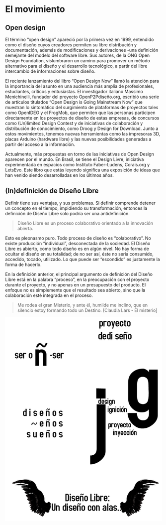 # El movimiento 

## Open design
El término “open design” apareció por la primera vez en 1999, entendido como el diseño cuyos creadores permiten su libre distribución y documentación, además de modificaciones y derivaciones -una definición semejante del modelo del software libre. Sus autores, de la ONG Open Design Foundation, vislumbraron un camino para promover un método alternativo para el diseño y el desarrollo tecnológico, a partir del libre intercambio de informaciones sobre diseño. 

El reciente lanzamiento del libro “Open Design Now” llamó la atención para la importancia del asunto en una audiencia más amplia de profesionales, estudiantes, críticos y entusiastas. El investigador italiano Massimo Menichinelli, fundador del proyecto OpenP2Pdiseño.org, escribió una serie de artículos titulados “Open Design is Going Mainstream Now” que muestran lo sintomático del surgimiento de plataformas de proyectos tales como OpenIDEO y el FrogMob, que permiten que las personas participen directamente en los proyectos de diseño de estas empresas, de concursos como (Un)limited Design Contest y de iniciativas de colaboración y distribución de conocimiento, como Droog y Design for Download. Junto a estos movimientos, tenemos nuevas herramientas como las impresoras 3D, placas Arduino (hardware libre) y las nuevas posibilidades generadas a partir del acceso a la información. 

Actualmente, más propuestas en torno de las iniciativas de Open Design aparecen por el mundo. En Brasil, se tiene el Design Livre, iniciativa experimentada en espacios como Instituto Faber-Ludens, Corais.org y LetsEvo. Este libro que estás leyendo significa una exposición de ideas que han venido siendo desarrolladas en los últimos años. 

## (In)definición de Diseño Libre 
Definir tiene sus ventajas, y sus problemas. Si definir comprende detener un concepto en el tiempo, impidiendo su transformación, entonces la definición de Diseño Libre solo podría ser una antidefinición. 

> Diseño Libre es un proceso colaborativo orientado a la innovación abierta. 

Esto es pleonasmo puro. Todo proceso de diseño es “colaborativo”. No existe producción “individual”, desconectada de la sociedad. El Diseño Libre es abierto, como todo diseño es en algún nivel. No hay forma de ocultar el diseño en su totalidad; de no ser así, éste no sería consumido, accedido, tocado, utilizado. Lo que puede ser “escondido” es justamente la forma de hacerlo. 

En la definición anterior, el principal argumento de definición del Diseño Libre está en la palabra “proceso”, en la preocupación con el proyecto durante el proyecto, y no apenas en un presupuesto del producto. El enfoque no es simplemente que el resultado sea abierto, sino que la colaboración esté integrada en el proceso. 

> Me rodea el gran Misterio, y ante él, humilde me inclino, que en silencio estoy formando todo un Destino. [Claudia Lars - El misterio]

![](img/design-experimentos.png)
